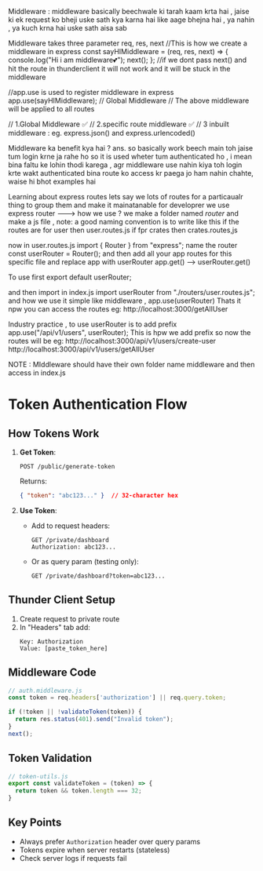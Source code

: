 Middleware : middleware basically beechwale ki tarah kaam krta hai , jaise ki ek request ko bheji uske sath kya karna hai like aage bhejna hai , ya nahin , ya kuch krna hai uske sath aisa sab 

Middleware takes three parameter req, res, next 
//This is how we create a middleware in express
const sayHIMiddleware = (req, res, next) => {
  console.log("Hi i am middleware💕");
  next();
};
//if we dont pass next() and hit the route in thunderclient it will not work and it will be stuck in the middleware

//app.use is used to register middleware in express
app.use(sayHIMiddleware); // Global Middleware
// The above middleware will be applied to all routes

// 1.Global Middleware ✅
// 2.specific route middleware ✅
// 3 inbuilt middleware : eg. express.json() and express.urlencoded()



Middleware ka benefit kya hai ? 
ans. so basically work beech main toh jaise tum login krne ja rahe ho so it is used wheter tum authenticated ho , i mean bina faltu ke lohin thodi karega , agr middleware use nahin kiya toh login krte wakt authenticated bina route ko access kr paega jo ham nahin chahte, waise hi bhot examples hai 


Learning about express routes 
lets say we lots of routes for a particaualr thing to group them and make it mainatanable for developrer we use express router
---> how we use ? 
we make a folder named *router*
and make a js file , note: a good naming convention is to write like this 
if the routes are for user then 
user.routes.js
if fpr crates then 
crates.routes,js


now in user.routes.js
import { Router } from "express";
name the router 
const userRouter = Router();
and then add all your app routes for this specific file and replace app with userRouter
app.get() --> userRouter.get()

To use first export default userRouter;

and then import in index.js 
import userRouter from "./routers/user.routes.js";
and how we use it simple like middleware , app.use(userRouter)  Thats it npw you can access the routes 
eg: http://localhost:3000/getAllUser

Industry practice , to use userRouter is to add prefix
app.use("/api/v1/users", userRouter); This is hpw we add prefix so now the routes will be 
eg: http://localhost:3000/api/v1/users/create-user
http://localhost:3000/api/v1/users/getAllUser


NOTE : MIddleware should have their own folder name middleware and then access in index.js 

# Token Authentication Flow

## How Tokens Work
1. **Get Token**:
   ```http
   POST /public/generate-token
   ```
   Returns: 
   ```json
   { "token": "abc123..." }  // 32-character hex
   ```

2. **Use Token**:
   - Add to request headers:
     ```http
     GET /private/dashboard
     Authorization: abc123...
     ```
   - Or as query param (testing only):
     ```http
     GET /private/dashboard?token=abc123...
     ```

## Thunder Client Setup
1. Create request to private route
2. In "Headers" tab add:
   ```
   Key: Authorization  
   Value: [paste_token_here]
   ```

## Middleware Code
```javascript
// auth.middleware.js
const token = req.headers['authorization'] || req.query.token;

if (!token || !validateToken(token)) {
  return res.status(401).send("Invalid token");
}
next();
```

## Token Validation
```javascript
// token-utils.js
export const validateToken = (token) => {
  return token && token.length === 32;
}
```

## Key Points
- Always prefer `Authorization` header over query params
- Tokens expire when server restarts (stateless)
- Check server logs if requests fail
```